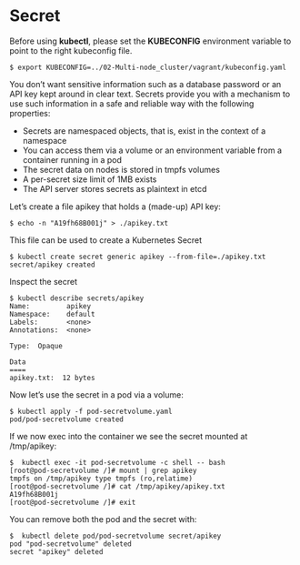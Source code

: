 # Secret

Before using **kubectl**, please set the **KUBECONFIG** environment variable to point to the right kubeconfig file.

```console
$ export KUBECONFIG=../02-Multi-node_cluster/vagrant/kubeconfig.yaml
```

You don’t want sensitive information such as a database password or an API key kept around in clear text. Secrets provide you with a mechanism to use such information in a safe and reliable way with the following properties:

- Secrets are namespaced objects, that is, exist in the context of a namespace
- You can access them via a volume or an environment variable from a container running in a pod
- The secret data on nodes is stored in tmpfs volumes
- A per-secret size limit of 1MB exists
- The API server stores secrets as plaintext in etcd

Let’s create a file apikey that holds a (made-up) API key:

```console
$ echo -n "A19fh68B001j" > ./apikey.txt
```

This file can be used to create a Kubernetes Secret

```console
$ kubectl create secret generic apikey --from-file=./apikey.txt
secret/apikey created
```

Inspect the secret

```console
$ kubectl describe secrets/apikey
Name:         apikey
Namespace:    default
Labels:       <none>
Annotations:  <none>

Type:  Opaque

Data
====
apikey.txt:  12 bytes
```

Now let’s use the secret in a pod via a volume:


```console
$ kubectl apply -f pod-secretvolume.yaml
pod/pod-secretvolume created
```

If we now exec into the container we see the secret mounted at /tmp/apikey:

```console
$  kubectl exec -it pod-secretvolume -c shell -- bash
[root@pod-secretvolume /]# mount | grep apikey
tmpfs on /tmp/apikey type tmpfs (ro,relatime)
[root@pod-secretvolume /]# cat /tmp/apikey/apikey.txt
A19fh68B001j
[root@pod-secretvolume /]# exit
```


You can remove both the pod and the secret with:

```console
$  kubectl delete pod/pod-secretvolume secret/apikey
pod "pod-secretvolume" deleted
secret "apikey" deleted
```
